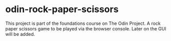 # odin-rock-paper-scissors

This project is part of the foundations course on The Odin Project. A rock paper scissors game to be played via the browser console. Later on the GUI will be added.